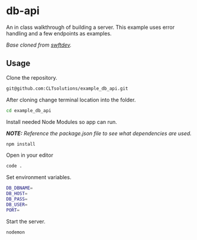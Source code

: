# db-api

An in class walkthrough of building a server. This example uses error handling and a few endpoints as examples.

_Base cloned from [swftdev](https://github.com/swftdev)._

## Usage

Clone the repository.

```bash
git@github.com:CLTsolutions/example_db_api.git
```

After cloning change terminal location into the folder.

```bash
cd example_db_api
```

Install needed Node Modules so app can run.

_**NOTE:** Reference the package.json file to see what dependencies are used._

```bash
npm install
```

Open in your editor

```bash
code .
```

Set environment variables.

```bash
DB_DBNAME=
DB_HOST=
DB_PASS=
DB_USER=
PORT=
```

Start the server.

```bash
nodemon
```
